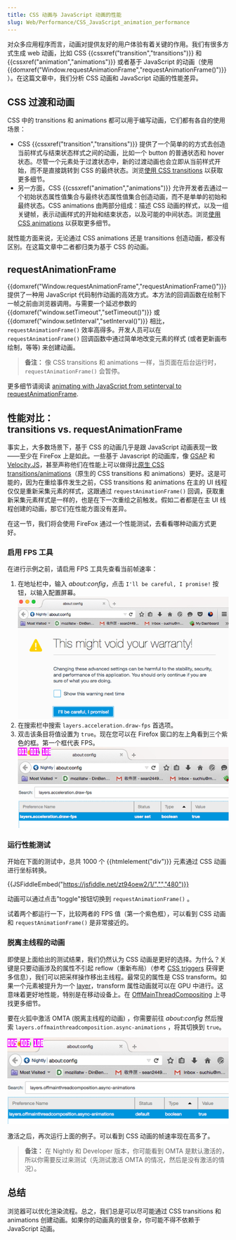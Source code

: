 ```yaml
---
title: CSS 动画与 JavaScript 动画的性能
slug: Web/Performance/CSS_JavaScript_animation_performance
---
```


对众多应用程序而言，动画对提供友好的用户体验有着关键的作用。我们有很多方式生成 web 动画，比如 CSS {{cssxref("transition","transitions")}} 和 {{cssxref("animation","animations")}} 或者基于 JavaScript 的动画（使用 {{domxref("Window.requestAnimationFrame","requestAnimationFrame()")}}）。在这篇文章中，我们分析 CSS 动画和 JavaScript 动画的性能差异。

## CSS 过渡和动画

CSS 中的 transitions 和 animations 都可以用于编写动画，它们都有各自的使用场景：

- CSS {{cssxref("transition","transitions")}} 提供了一个简单的的方式去创造当前样式与结束状态样式之间的动画，比如一个 button 的普通状态和 hover 状态。尽管一个元素处于过渡状态中，新的过渡动画也会立即从当前样式开始，而不是直接跳转到 CSS 的最终状态。浏览[使用 CSS transitions](/zh-CN/docs/Web/Guide/CSS/Using_CSS_transitions) 以获取更多细节。
- 另一方面，CSS {{cssxref("animation","animations")}} 允许开发者去通过一个初始状态属性值集合与最终状态属性值集合创造动画，而不是单单的初始和最终状态。CSS animations 由两部分组成：描述 CSS 动画的样式，以及一组关键帧，表示动画样式的开始和结束状态，以及可能的中间状态。浏览[使用 CSS animations](/zh-CN/docs/Web/Guide/CSS/Using_CSS_animations) 以获取更多细节。

就性能方面来说，无论通过 CSS animations 还是 transitions 创造动画，都没有区别。在这篇文章中二者都归类为基于 CSS 的动画。

## requestAnimationFrame

{{domxref("Window.requestAnimationFrame","requestAnimationFrame()")}} 提供了一种用 JavaScript 代码制作动画的高效方式。本方法的回调函数在绘制下一帧之前由浏览器调用。与需要一个延迟参数的 {{domxref("window.setTimeout","setTimeout()")}} 或 {{domxref("window.setInterval","setInterval()")}} 相比，`requestAnimationFrame()` 效率高得多。开发人员可以在 `requestAnimationFrame()` 回调函数中通过简单地改变元素的样式 (或者更新画布绘制，等等) 来创建动画。

> **备注：** 像 CSS transitions 和 animations 一样，当页面在后台运行时，`requestAnimationFrame()` 会暂停。

更多细节请阅读 [animating with JavaScript from setinterval to requestAnimationFrame](https://hacks.mozilla.org/2011/08/animating-with-javascript-from-setinterval-to-requestanimationframe/).

## 性能对比：<br>transitions vs. requestAnimationFrame

事实上，大多数场景下，基于 CSS 的动画几乎是跟 JavaScript 动画表现一致——至少在 FireFox 上是如此。一些基于 Javascript 的动画库，像 [GSAP](http://greensock.com/gsap) 和 [Velocity.JS](http://velocityjs.org/)，甚至声称他们在性能上可以做得比[原生 CSS transitions/animations](https://css-tricks.com/myth-busting-css-animations-vs-javascript/)（原生的 CSS transitions 和 animations）更好。这是可能的，因为在重绘事件发生之前，CSS transitions 和 animations 在主的 UI 线程仅仅是重新采集元素的样式，这跟通过 `requestAnimationFrame()` 回调，获取重新采集元素样式是一样的，也是在下一次重绘之前触发。假如二者都是在主 UI 线程创建的动画，那它们在性能方面没有差异。

在这一节，我们将会使用 FireFox 通过一个性能测试，去看看哪种动画方式更好。

### 启用 FPS 工具

在进行示例之前，请启用 FPS 工具先查看当前帧速率：

1. 在地址栏中，输入 *about:config*，点击 `I'll be careful, I promise!` 按钮，以输入配置屏幕。
    ![](pic1.png)
2. 在搜索栏中搜索 `layers.acceleration.draw-fps` 首选项。
3. 双击该条目将值设置为 `true`。现在您可以在 Firefox 窗口的左上角看到三个紫色的框。第一个框代表 FPS。
    ![](pic2.png)

### 运行性能测试

开始在下面的测试中，总共 1000 个 {{htmlelement("div")}} 元素通过 CSS 动画进行坐标转换。

{{JSFiddleEmbed("https://jsfiddle.net/zt94oew2/1/","","480")}}

动画可以通过点击"toggle"按钮切换到 `requestAnimationFrame()` 。

试着两个都运行一下，比较两者的 FPS 值（第一个紫色框），可以看到 CSS 动画和 `requestAnimationFrame()` 是非常接近的。

### 脱离主线程的动画

即使是上面给出的测试结果，我们仍然认为 CSS 动画是更好的选择。为什么？关键是只要动画涉及的属性不引起 reflow（重新布局）（参考 [CSS triggers](http://csstriggers.com/) 获得更多信息），我们可以把采样操作移出主线程。最常见的属性是 CSS transform。如果一个元素被提升为一个 [layer](https://wiki.mozilla.org/Gecko:Overview#Graphics)，transform 属性动画就可以在 GPU 中进行。这意味着更好地性能，特别是在移动设备上。在 [OffMainThreadCompositing](https://wiki.mozilla.org/Platform/GFX/OffMainThreadCompositing) 上寻找更多细节。

要在火狐中激活 OMTA (脱离主线程的动画) ，你需要前往 *about:config* 然后搜索 `layers.offmainthreadcomposition.async-animations` ，将其切换到 `true`。

![](pic3.png)

激活之后，再次运行上面的例子。可以看到 CSS 动画的帧速率现在高多了。

> **备注：** 在 Nightly 和 Developer 版本，你可能看到 OMTA 是默认激活的，所以你需要反过来测试（先测试激活 OMTA 的情况，然后是没有激活的情况）。

## 总结

浏览器可以优化渲染流程。总之，我们总是可以尽可能通过 CSS transitions 和 animations 创建动画。如果你的动画真的很复杂，你可能不得不依赖于 JavaScript 动画。
